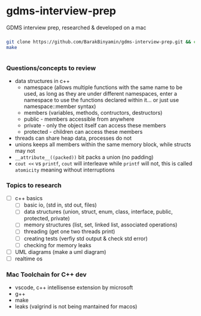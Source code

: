 # gdms-interview-prep
GDMS interview prep, researched & developed on a mac

### 
```bash
git clone https://github.com/BarakBinyamin/gdms-interview-prep.git && cd gdms-interview-prep
make
```
```bash

```

### Questions/concepts to review
- data structures in c++
    - namespace (allows multiple functions with the same name to be used, as long as they are under different namespaces, enter a namespace to use the functions declared within it... or just use namespace::member syntax)
    - members (variables, methods, contructors, destructors)
    - public - members accessible from anywhere
    - private - only the object itself can access these members
    - protected - children can access these members
- threads can share heap data, processes do not
- unions keeps all members within the same memory block, while structs may not
- `__attribute__((packed))` bit packs a union (no padding)
- `cout <<` vs `printf`, `cout` will interleave while `printf` will not, this is called `atomicity` meaning without interruptions


### Topics to research
- [ ] c++ basics
    - [ ] basic io, (std in, std out, files)
    - [ ] data structures (union, struct, enum, class, interface,  public, protected, private)
    - [ ] memory structures (list, set, linked list, associated operations)
    - [ ] threading (get one two threads print)
    - [ ] creating tests (verfiy std output & check std error)
    - [ ] checking for memory leaks
- [ ] UML diagrams (make a uml diagram)
- [ ] realtime os

### Mac Toolchain for C++ dev
- vscode, c++ intellisense extension by microsoft
- g++
- make
- leaks (valgrind is not being mantained for macos)